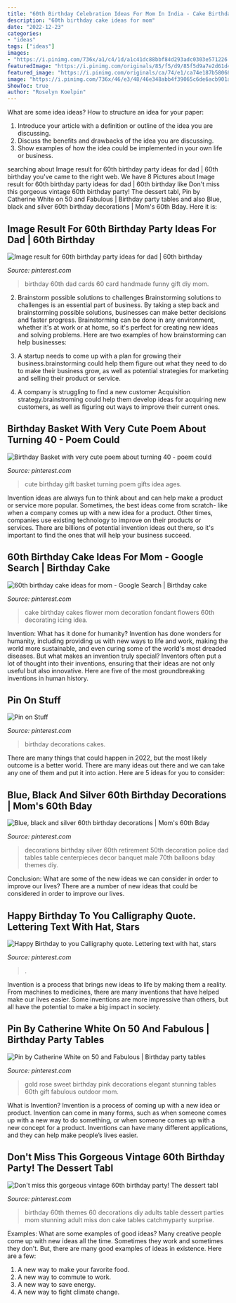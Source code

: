 ```yaml
---
title: "60th Birthday Celebration Ideas For Mom In India - Cake Birthday Cakes Flower Mom Decoration Fondant Flowers 60th Decorating Icing Idea"
description: "60th birthday cake ideas for mom"
date: "2022-12-23"
categories:
- "ideas"
tags: ["ideas"]
images:
- "https://i.pinimg.com/736x/a1/c4/1d/a1c41dc88bbf84d293adc0303e571226.jpg"
featuredImage: "https://i.pinimg.com/originals/85/f5/d9/85f5d9a7e2d61d40bb9e1384512e3ff0.jpg"
featured_image: "https://i.pinimg.com/originals/ca/74/e1/ca74e187b58068528ecb622207298541.png"
image: "https://i.pinimg.com/736x/46/e3/48/46e348abb4f39065c6de6acb901a367d--th-birthday-decorations-th-birthday-cakes.jpg"
ShowToc: true
author: "Roselyn Koelpin"
---
```



What are some idea ideas?
How to structure an idea for your paper:
1) Introduce your article with a definition or outline of the idea you are discussing.
2) Discuss the benefits and drawbacks of the idea you are discussing.
3) Show examples of how the idea could be implemented in your own life or business.

	

		
searching about Image result for 60th birthday party ideas for dad | 60th birthday you've came to the right web. We have 8 Pictures about Image result for 60th birthday party ideas for dad | 60th birthday like Don&#039;t miss this gorgeous vintage 60th birthday party! The dessert tabl, Pin by Catherine White on 50 and Fabulous | Birthday party tables and also Blue, black and silver 60th birthday decorations | Mom&#039;s 60th Bday. Here it is:
		
    
## Image Result For 60th Birthday Party Ideas For Dad | 60th Birthday

<img loading=lazy src="https://i.pinimg.com/originals/32/f9/83/32f983c2952acb382f7bf88938b60b97.jpg" onerror="this.onerror=null;this.src='https://tse3.mm.bing.net/th?id=OIP.OvymL0Mh4VMQ0wxuedTq7gHaJ3&amp;pid=15.1';" alt="Image result for 60th birthday party ideas for dad | 60th birthday">

_Source: pinterest.com_

>birthday 60th dad cards 60 card handmade funny gift diy mom. 

	

2. Brainstorm possible solutions to challenges
Brainstorming solutions to challenges is an essential part of business. By taking a step back and brainstorming possible solutions, businesses can make better decisions and faster progress. Brainstorming can be done in any environment, whether it's at work or at home, so it's perfect for creating new ideas and solving problems. Here are two examples of how brainstorming can help businesses: 
1. A startup needs to come up with a plan for growing their business.brainstorming could help them figure out what they need to do to make their business grow, as well as potential strategies for marketing and selling their product or service.

2. A company is struggling to find a new customer Acquisition strategy.brainstroming could help them develop ideas for acquiring new customers, as well as figuring out ways to improve their current ones.

    
## Birthday Basket With Very Cute Poem About Turning 40 - Poem Could

<img loading=lazy src="https://i.pinimg.com/originals/db/06/7e/db067ef2a11a5aa455f6300b63abc18b.jpg" onerror="this.onerror=null;this.src='https://tse2.mm.bing.net/th?id=OIP.ZR2vVDEcxRAQ-pe_7FDFqgHaLi&amp;pid=15.1';" alt="Birthday Basket with very cute poem about turning 40 - poem could">

_Source: pinterest.com_

>cute birthday gift basket turning poem gifts idea ages. 

	

Invention ideas are always fun to think about and can help make a product or service more popular. Sometimes, the best ideas come from scratch- like when a company comes up with a new idea for a product. Other times, companies use existing technology to improve on their products or services. There are billions of potential invention ideas out there, so it's important to find the ones that will help your business succeed.

    
## 60th Birthday Cake Ideas For Mom - Google Search | Birthday Cake

<img loading=lazy src="https://i.pinimg.com/736x/79/60/14/79601448b64ededa2bafbbbb906d0d52--fondant-birthday-cakes-th-birthday-cakes.jpg" onerror="this.onerror=null;this.src='https://tse4.mm.bing.net/th?id=OIP.sAfQaRQIc_DHwNe-TtJJngHaFi&amp;pid=15.1';" alt="60th birthday cake ideas for mom - Google Search | Birthday cake">

_Source: pinterest.com_

>cake birthday cakes flower mom decoration fondant flowers 60th decorating icing idea. 

	

Invention: What has it done for humanity?
Invention has done wonders for humanity, including providing us with new ways to life and work, making the world more sustainable, and even curing some of the world's most dreaded diseases. But what makes an invention truly special? Inventors often put a lot of thought into their inventions, ensuring that their ideas are not only useful but also innovative. Here are five of the most groundbreaking inventions in human history.

    
## Pin On Stuff

<img loading=lazy src="https://i.pinimg.com/736x/46/e3/48/46e348abb4f39065c6de6acb901a367d--th-birthday-decorations-th-birthday-cakes.jpg" onerror="this.onerror=null;this.src='https://tse1.mm.bing.net/th?id=OIP.B4OldbWSfB19VANj692YpQHaJ4&amp;pid=15.1';" alt="Pin on Stuff">

_Source: pinterest.com_

>birthday decorations cakes. 

	

There are many things that could happen in 2022, but the most likely outcome is a better world. There are many ideas out there and we can take any one of them and put it into action. Here are 5 ideas for you to consider: 

    
## Blue, Black And Silver 60th Birthday Decorations | Mom&#039;s 60th Bday

<img loading=lazy src="https://i.pinimg.com/736x/48/19/35/4819351340544a7a2a373696d184eea0--th-birthday-decorations-banquet-decorations.jpg?b=t" onerror="this.onerror=null;this.src='https://tse4.mm.bing.net/th?id=OIP.EBofPHtz1MpwnuckGcwg8QHaJ4&amp;pid=15.1';" alt="Blue, black and silver 60th birthday decorations | Mom&#039;s 60th Bday">

_Source: pinterest.com_

>decorations birthday silver 60th retirement 50th decoration police dad tables table centerpieces decor banquet male 70th balloons bday themes diy. 

	

Conclusion: What are some of the new ideas we can consider in order to improve our lives?
There are a number of new ideas that could be considered in order to improve our lives.

    
## Happy Birthday To You Calligraphy Quote. Lettering Text With Hat, Stars

<img loading=lazy src="https://i.pinimg.com/736x/a1/c4/1d/a1c41dc88bbf84d293adc0303e571226.jpg" onerror="this.onerror=null;this.src='https://tse2.mm.bing.net/th?id=OIP.4G1TmJ4jyk5fFaQ597I6owHaIA&amp;pid=15.1';" alt="Happy Birthday to you Calligraphy quote. Lettering text with hat, stars">

_Source: pinterest.com_

>. 

	

Invention is a process that brings new ideas to life by making them a reality. From machines to medicines, there are many inventions that have helped make our lives easier. Some inventions are more impressive than others, but all have the potential to make a big impact in society.

    
## Pin By Catherine White On 50 And Fabulous | Birthday Party Tables

<img loading=lazy src="https://i.pinimg.com/originals/ca/74/e1/ca74e187b58068528ecb622207298541.png" onerror="this.onerror=null;this.src='https://tse3.mm.bing.net/th?id=OIP.NWnuOHjN9_b_2XrhvmJCXwHaHa&amp;pid=15.1';" alt="Pin by Catherine White on 50 and Fabulous | Birthday party tables">

_Source: pinterest.com_

>gold rose sweet birthday pink decorations elegant stunning tables 60th gift fabulous outdoor mom. 

	

What is Invention?
Invention is a process of coming up with a new idea or product. Invention can come in many forms, such as when someone comes up with a new way to do something, or when someone comes up with a new concept for a product. Inventions can have many different applications, and they can help make people’s lives easier.

    
## Don&#039;t Miss This Gorgeous Vintage 60th Birthday Party! The Dessert Tabl

<img loading=lazy src="https://i.pinimg.com/originals/85/f5/d9/85f5d9a7e2d61d40bb9e1384512e3ff0.jpg" onerror="this.onerror=null;this.src='https://tse2.mm.bing.net/th?id=OIP.CYawA8e8Oy_hAywAUVyzxwHaLH&amp;pid=15.1';" alt="Don&#039;t miss this gorgeous vintage 60th birthday party! The dessert tabl">

_Source: pinterest.com_

>birthday 60th themes 60 decorations diy adults table dessert parties mom stunning adult miss don cake tables catchmyparty surprise. 

	

Examples: What are some examples of good ideas?
Many creative people come up with new ideas all the time. Sometimes they work and sometimes they don't. But, there are many good examples of ideas in existence. Here are a few: 
1) A new way to make your favorite food. 
2) A new way to commute to work. 
3) A new way to save energy. 
4) A new way to fight climate change.

